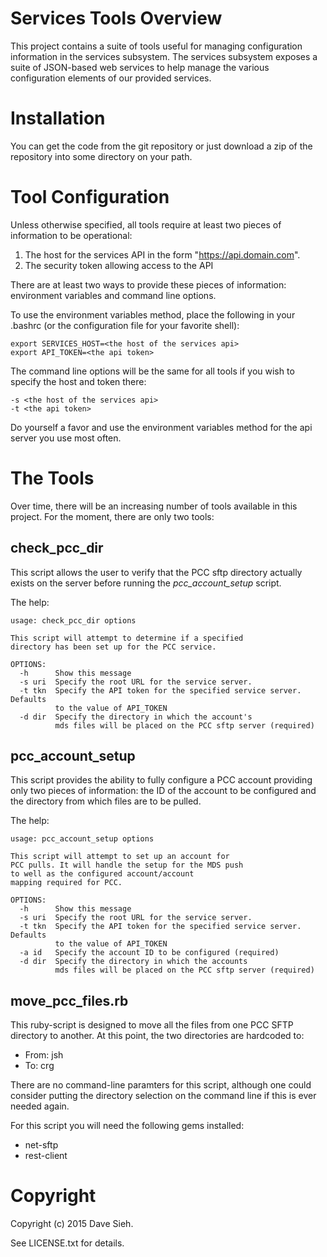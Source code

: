 Services Tools Overview
=======================

This project contains a suite of tools useful for managing configuration 
information in the services subsystem. The services subsystem exposes a 
suite of JSON-based web services to help manage the various configuration
elements of our provided services.

Installation
============

You can get the code from the git repository or just download a zip of the
repository into some directory on your path.

Tool Configuration
==================

Unless otherwise specified, all tools require at least two pieces of 
information to be operational:

1. The host for the services API in the form "https://api.domain.com".
2. The security token allowing access to the API

There are at least two ways to provide these pieces of information: 
environment variables and command line options.

To use the environment variables method, place the following in your .bashrc
(or the configuration file for your favorite shell):

    export SERVICES_HOST=<the host of the services api>
    export API_TOKEN=<the api token>

The command line options will be the same for all tools if you wish to 
specify the host and token there:

    -s <the host of the services api>
    -t <the api token>

Do yourself a favor and use the environment variables method for the api
server you use most often.

The Tools
=========

Over time, there will be an increasing number of tools available in this
project. For the moment, there are only two tools:

check_pcc_dir
-------------

This script allows the user to verify that the PCC sftp directory actually
exists on the server before running the *pcc_account_setup* script.

The help:

    usage: check_pcc_dir options

    This script will attempt to determine if a specified
    directory has been set up for the PCC service.

    OPTIONS:
      -h      Show this message
      -s uri  Specify the root URL for the service server.
      -t tkn  Specify the API token for the specified service server. Defaults
              to the value of API_TOKEN
      -d dir  Specify the directory in which the account's
              mds files will be placed on the PCC sftp server (required)

pcc_account_setup
-----------------

This script provides the ability to fully configure a PCC account providing
only two pieces of information: the ID of the account to be configured and
the directory from which files are to be pulled.

The help:

    usage: pcc_account_setup options

    This script will attempt to set up an account for
    PCC pulls. It will handle the setup for the MDS push
    to well as the configured account/account
    mapping required for PCC.

    OPTIONS:
      -h      Show this message
      -s uri  Specify the root URL for the service server.
      -t tkn  Specify the API token for the specified service server. Defaults
              to the value of API_TOKEN
      -a id   Specify the account ID to be configured (required)
      -d dir  Specify the directory in which the accounts
              mds files will be placed on the PCC sftp server (required)

move_pcc_files.rb
-----------------

This ruby-script is designed to move all the files from one PCC SFTP directory
to another. At this point, the two directories are hardcoded to:

* From: jsh
* To: crg

There are no command-line paramters for this script, although one could consider
putting the directory selection on the command line if this is ever needed again.

For this script you will need the following gems installed:

* net-sftp
* rest-client

Copyright
=========

Copyright (c) 2015 Dave Sieh.

See LICENSE.txt for details.
